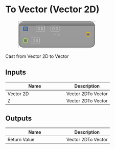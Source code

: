 # To Vector (Vector 2D)

<div align="left" data-full-width="false"><figure><img src="../../../../api/Math/Conversions/To_Vector_(Vector_2D).png" alt=""><figcaption></figcaption></figure></div>

Cast from Vector 2D to Vector

## Inputs

<table><thead><tr><th width="170">Name</th><th>Description</th></tr></thead><tbody><tr><td>Vector 2D</td><td>Vector 2DTo Vector</td></tr><tr><td>Z</td><td>Vector 2DTo Vector</td></tr></tbody></table>

## Outputs

<table><thead><tr><th width="170">Name</th><th>Description</th></tr></thead><tbody><tr><td>Return Value</td><td>Vector 2DTo Vector</td></tr></tbody></table>
